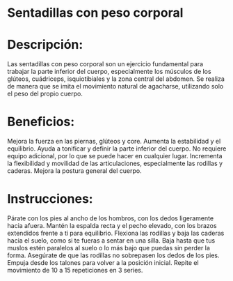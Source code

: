 # Sentadillas con peso corporal

# Descripción:
Las sentadillas con peso corporal son un ejercicio fundamental para trabajar la parte inferior del cuerpo, especialmente los músculos de los glúteos, cuádriceps, isquiotibiales y la zona central del abdomen. Se realiza de manera que se imita el movimiento natural de agacharse, utilizando solo el peso del propio cuerpo.

# Beneficios:

Mejora la fuerza en las piernas, glúteos y core.
Aumenta la estabilidad y el equilibrio.
Ayuda a tonificar y definir la parte inferior del cuerpo.
No requiere equipo adicional, por lo que se puede hacer en cualquier lugar.
Incrementa la flexibilidad y movilidad de las articulaciones, especialmente las rodillas y caderas.
Mejora la postura general del cuerpo.


# Instrucciones:

Párate con los pies al ancho de los hombros, con los dedos ligeramente hacia afuera.
Mantén la espalda recta y el pecho elevado, con los brazos extendidos frente a ti para equilibrio.
Flexiona las rodillas y baja las caderas hacia el suelo, como si te fueras a sentar en una silla.
Baja hasta que tus muslos estén paralelos al suelo o lo más bajo que puedas sin perder la forma.
Asegúrate de que las rodillas no sobrepasen los dedos de los pies.
Empuja desde los talones para volver a la posición inicial.
Repite el movimiento de 10 a 15 repeticiones en 3 series.